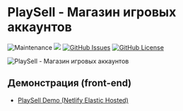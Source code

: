 # PlaySell - Магазин игровых аккаунтов
![Maintenance](https://img.shields.io/maintenance/yes/2021?logo=github)
![](https://img.shields.io/badge/vue-2.x-brightgreen.svg)
[![GitHub Issues](https://img.shields.io/github/issues-raw/djmarvels/playsell)](https://github.com/djmarvels/yelm-page/issues)
[![GitHub License](https://img.shields.io/github/license/djmarvels/playsell)](https://github.com/djmarvels/yelm-page/blob/main/LICENSE)

![PlaySell - Магазин игровых аккаунтов](https://sun9-19.userapi.com/impg/ML7S-HeCd5ryGSmD-AwLsY7nDmBXmIbmZmnErA/H7RPV-zVops.jpg?size=1887x707&quality=96&proxy=1&sign=9c0ffb9773c5bafa10ce1f0fa05c439f&type=album)

## Демонстрация (front-end)

* [PlaySell Demo (Netlify Elastic Hosted)](https://elastic-liskov-c409bf.netlify.app/)
